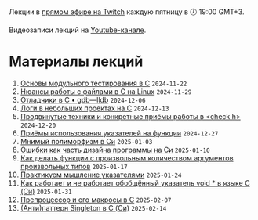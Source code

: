 Лекции в [прямом эфире на Twitch](https://www.twitch.tv/olgampavlova) каждую пятницу в 🕖 19:00 GMT+3.

Видеозаписи лекций на [Youtube-канале](https://www.youtube.com/@olgapavlova).

# Материалы лекций

1. [Основы модульного тестирования в C](unit_testing_base/) ```2024-11-22```
1. [Нюансы работы с файлами в C на Linux](https://github.com/olgapavlova/lectures/tree/main/file_in_c_linux) ```2024-11-29```
1. [Отладчики в С • gdb—lldb](https://github.com/olgapavlova/lectures/tree/main/gdb) ```2024-12-06```
1. [Логи в небольших проектах на C](https://github.com/olgapavlova/lectures/tree/main/logs) ```2024-12-13```
1. [Продвинутые техники и конкретные приёмы работы в <check.h>](https://github.com/olgapavlova/lectures/tree/main/checkplus) ```2024-12-20```
1. [Приёмы использования указателей на функции](https://github.com/olgapavlova/lectures/blob/main/function_pointers/) ```2024-12-27```
1. [Мнимый полиморфизм в Си](https://github.com/olgapavlova/lectures/tree/main/polymorphism) ```2025-01-03```
1. [Ошибки как часть дизайна программы на Си](https://github.com/olgapavlova/lectures/tree/main/errors_design) ```2025-01-10```
1. [Как делать функции с произвольным количеством аргументов произвольных типов](https://github.com/olgapavlova/lectures/tree/main/menu_vargs) ```2025-01-17```
1. [Практикуем мышление указателями](https://github.com/olgapavlova/lectures/tree/main/pointer_thinking) ```2025-01-24```
1. [Как работает и не работает обобщённый указатель void * в языке C (Си)](https://github.com/olgapavlova/lectures/tree/main/voidstar) ```2025-01-31```
1. [Препроцессор и его макросы в C](https://github.com/olgapavlova/lectures/blob/main/macro/) ```2025-02-07```
2. [(Анти)паттерн Singleton в C (Си)](https://github.com/olgapavlova/lectures/tree/main/singleton) ```2025-02-14```
